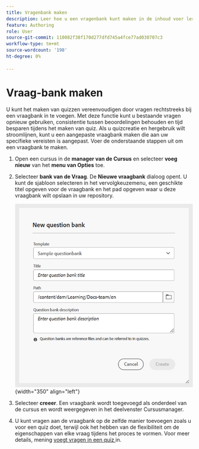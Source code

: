 ```yaml
---
title: Vragenbank maken
description: Leer hoe u een vragenbank kunt maken in de inhoud voor leren en training
feature: Authoring
role: User
source-git-commit: 110082f38f170d277dfd745a4fce77ad030707c3
workflow-type: tm+mt
source-wordcount: '198'
ht-degree: 0%

---
```


# Vraag-bank maken

U kunt het maken van quizzen vereenvoudigen door vragen rechtstreeks bij een vraagbank in te voegen. Met deze functie kunt u bestaande vragen opnieuw gebruiken, consistentie tussen beoordelingen behouden en tijd besparen tijdens het maken van quiz.
Als u quizcreatie en hergebruik wilt stroomlijnen, kunt u een aangepaste vraagbank maken die aan uw specifieke vereisten is aangepast. Voer de onderstaande stappen uit om een vraagbank te maken.

1. Open een cursus in de **manager van de Cursus** en selecteer **voeg nieuw** van het **menu van Opties** toe.
1. Selecteer **bank van de Vraag**.
De **Nieuwe vraagbank** dialoog opent. U kunt de sjabloon selecteren in het vervolgkeuzemenu, een geschikte titel opgeven voor de vraagbank en het pad opgeven waar u deze vraagbank wilt opslaan in uw repository.

   ![](assets/question-bank-create.png){width="350" align="left"}

1. Selecteer **creeer**.
Een vraagbank wordt toegevoegd als onderdeel van de cursus en wordt weergegeven in het deelvenster Cursusmanager.
1. U kunt vragen aan de vraagbank op de zelfde manier toevoegen zoals u voor een quiz doet, terwijl ook het hebben van de flexibiliteit om de eigenschappen van elke vraag tijdens het proces te vormen. Voor meer details, mening [ voegt vragen in een quiz ](./quiz-insert-questions.md) in.





